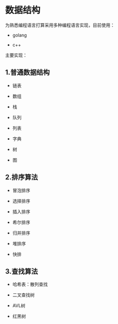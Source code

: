 # 数据结构

为熟悉编程语言打算采用多种编程语言实现，目前使用：

- golang

- c++





主要实现：

## 1.普通数据结构

- 链表

- 数组

- 栈

- 队列

- 列表

- 字典

- 树

- 图

## 2.排序算法

- 冒泡排序

- 选择排序

- 插入排序

- 希尔排序

- 归并排序

- 堆排序

- 快排

## 3.查找算法

- 哈希表：散列查找

- 二叉查找树

- AVL树

- 红黑树
